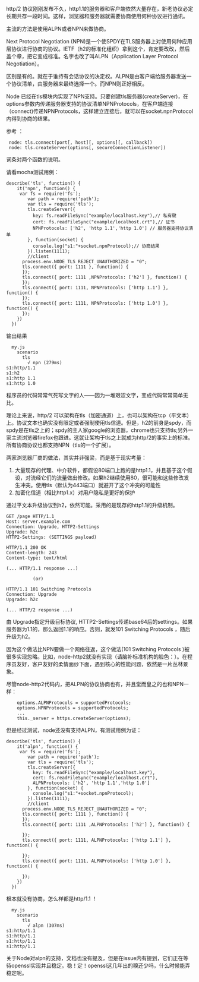 http/2 协议刚刚发布不久，http1.1的服务器和客户端依然大量存在，新老协议必定长期共存一段时间。这样，浏览器和服务器就需要协商使用何种协议进行通讯。

主流的方法是使用ALPN或者NPN来做协商。

Next Protocol Negotiation (NPN)是一个使SPDY在TLS服务器上对使用何种应用层协议进行协商的协议。IETF（h2的标准化组织）拿到这个，肯定要改改，然后盖个章，把它变成标准。名字也改了叫ALPN（Application Layer Protocol Negotiation）。

区别是有的。就在于谁持有会话协议的决定权。ALPN是由客户端给服务器发送一个协议清单，由服务器来最终选择一个。而NPN则正好相反。

Node 已经在tls模块内实现了NPN支持。只要创建tls服务器(createServer)，在options参数内传递服务器支持的协议清单NPNProtocols，在客户端连接（connect)传递NPNProtocols，这样建立连接后，就可以在socket.npnProtocol内得到协商的结果。

参考 ：

     node: tls.connect(port[, host][, options][, callback])
     node: tls.createServer(options[, secureConnectionListener])
词条对两个函数的说明。

请看mocha测试用例：

```
describe('tls', function() {
    it('npn', function() {      
     var fs = require('fs');
        var path = require('path');
        var tls = require('tls');
        tls.createServer({
          key: fs.readFileSync("example/localhost.key"),// 私有键
          cert: fs.readFileSync("example/localhost.crt"),// 证书
          NPNProtocols: ['h2', 'http 1.1','http 1.0'] // 服务器支持协议清单
        }, function(socket) {
          console.log("s1:"+socket.npnProtocol);// 协商结果
        }).listen(1111);
        //client
      process.env.NODE_TLS_REJECT_UNAUTHORIZED = "0";
      tls.connect({ port: 1111 }, function() {
      });
      tls.connect({ port: 1111 ,NPNProtocols: ['h2'] }, function() {     
      });
      tls.connect({ port: 1111, NPNProtocols: ['http 1.1'] }, function() {
      });      
      tls.connect({ port: 1111, NPNProtocols: ['http 1.0'] }, function() {
      });
    })
  })
```

输出结果
```
  my.js
    scenario
      tls
        √ npn (279ms)
s1:http/1.1
s1:h2
s1:http 1.1
s1:http 1.0

```

程序员的代码常常气死写文字的人——因为一堆艰涩文字，变成代码常常简单无比。

理论上来说，http/2 可以架构在tls（加密通道）上，也可以架构在tcp（平文本）上。协议文本也确实没有限定或者强制使用tls信道。但是，h2的前身是spdy，而spdy是在tls之上的；spdy的主人家google的浏览器，chrome也只支持tls;另外一家主流浏览器firefox也跟进。这就让架构于tls之上就成为http/2的事实上的标准。所有协商协议也都支持NPN（tls的一个扩展）。

两家浏览器厂商的做法，其实并非强梁，而是基于现实考量：
1. 大量现存的代理、中介软件，都假设80端口上跑的是http1.1，并且基于这个假设，对流经它们的流量做出修改。如果h2继续使用80，很可能和这些修改发生冲突。使用tls（默认为443端口）就避开了这个冲突的可能性
2. 加密化信道（相比http1.x）对用户隐私是更好的保护


通过平文本升级协议到h2，依然可能。采用的是现存的http1.1的升级机制。

```
GET /page HTTP/1.1
Host: server.example.com
Connection: Upgrade, HTTP2-Settings
Upgrade: h2c 
HTTP2-Settings: (SETTINGS payload) 

HTTP/1.1 200 OK 
Content-length: 243
Content-type: text/html

(... HTTP/1.1 response ...)

          (or)

HTTP/1.1 101 Switching Protocols 
Connection: Upgrade
Upgrade: h2c

(... HTTP/2 response ...)
```

由 Upgrade指定升级目标协议, HTTP2-Settings传递base64后的settings。如果服务器为1.1的，那么返回1.1的响应。否则，就发101 Switching Protocols ，随后升级为h2。

因为这个做法比NPN要做一个网络往返，这个做法(101 Switching Protocols )被很多实现忽略。比如，node-http2就没有实现（请脑补标准机构的脸色：）。在程序员友好，客户友好的柔情面纱下面，遇到核心的性能问题，依然是一片丛林景象。

尽管node-http2代码内，把ALPN的协议协商也有，并且堂而皇之的也和NPN一样：
```
    options.ALPNProtocols = supportedProtocols;
    options.NPNProtocols = supportedProtocols;
    ...
    this._server = https.createServer(options);
```
但是经过测试，node还没有支持ALPN，有测试用例为证：


```
describe('tls', function() {
    it('alpn', function() {      
     var fs = require('fs');
        var path = require('path');
        var tls = require('tls');
        tls.createServer({
          key: fs.readFileSync("example/localhost.key"),
          cert: fs.readFileSync("example/localhost.crt"),
          ALPNProtocols: ['h2', 'http 1.1','http 1.0']
        }, function(socket) {
          console.log("s1:"+socket.npnProtocol);
        }).listen(1111);
        //client
      process.env.NODE_TLS_REJECT_UNAUTHORIZED = "0";
      tls.connect({ port: 1111 }, function() {          
      });
      tls.connect({ port: 1111 ,ALPNProtocols: ['h2'] }, function() {
               
      });
      tls.connect({ port: 1111, ALPNProtocols: ['http 1.1'] }, function() {
          
      });      
      tls.connect({ port: 1111, ALPNProtocols: ['http 1.0'] }, function() {
          
      });
    })
  })
```
根本就没有协商，怎么样都是http/1.1 ！

```
  my.js
    scenario
      tls
        √ alpn (307ms)
s1:http/1.1
s1:http/1.1
s1:http/1.1
s1:http/1.1

```
关于Node对alpn的支持，文档也没有提及，但是在issue内有提到，它们正在等待openssl实现并且稳定。稳！定！openssl这几年出的糗还少吗，什么时候能弄稳定呢。



